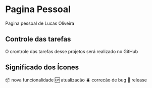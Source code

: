 # Pagina Pessoal
Pagina pessoal de Lucas Oliveira

## Controle das tarefas

O crontrole das tarefas desse projetos será realizado no GitHub

## Significado dos Ícones

:package: nova funcionalidade
:up: atualizacão
:beetle: correcão de bug
:checkered_flag: release